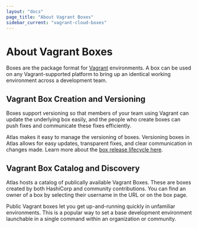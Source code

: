 ```yaml
---
layout: "docs"
page_title: "About Vagrant Boxes"
sidebar_current: "vagrant-cloud-boxes"
---
```


# About Vagrant Boxes

Boxes are the package format for [Vagrant](https://vagrantup.com) environments.
A box can be used on any Vagrant-supported platform to bring up an identical
working environment across a development team.

## Vagrant Box Creation and Versioning

Boxes support versioning so that members of your team using Vagrant can update
the underlying box easily, and the people who create boxes can push fixes and
communicate these fixes efficiently.

Atlas makes it easy to manage the versioning of boxes.  Versioning boxes in
Atlas allows for easy updates, transparent fixes, and clear communication in
changes made. Learn more about the [box release lifecycle
here](/docs/vagrant-cloud/boxes/lifecycle.html).

## Vagrant Box Catalog and Discovery

Atlas hosts a catalog of publically available Vagrant Boxes. These are boxes
created by both HashiCorp and community contributions. You can find an owner of
a box by selecting their username in the URL or on the box page.

Public Vagrant boxes let you get up-and-running quickly in unfamiliar
environments.  This is a popular way to set a base development environment
launchable in a single command within an organization or community.
